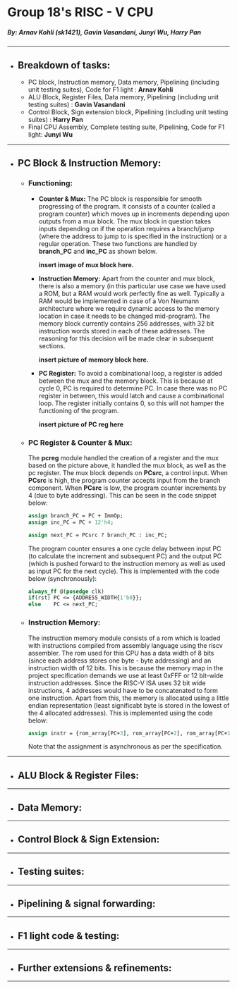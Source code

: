 # Group 18's RISC - V CPU
##### *By: Arnav Kohli (sk1421), Gavin Vasandani, Junyi Wu, Harry Pan*

---
- ## Breakdown of tasks:
    - PC block, Instruction memory, Data memory, Pipelining (including unit testing suites), Code for F1 light : **Arnav Kohli**
    - ALU Block, Register Files, Data memory, Pipelining (including unit testing suites) : **Gavin Vasandani**
    - Control Block, Sign extension block, Pipelining (including unit testing suites) : **Harry Pan**
    - Final CPU Assembly, Complete testing suite, Pipelining, Code for F1 light: **Junyi Wu**

---
- ## PC Block & Instruction Memory:
  - ### Functioning:

    - **Counter & Mux:** The PC block is responsible for smooth progressing of the program. It consists of a counter (called a program counter) which moves up in increments depending upon outputs from a mux block. The mux block in question takes inputs depending on if the operation requires a branch/jump (where the address to jump to is specified in the instruction) or a regular operation. These two functions are handled by **branch_PC** and **inc_PC** as shown below.

      **insert image of mux block here.**

    - **Instruction Memory:** Apart from the counter and mux block, there is also a memory (in this particular use case we have used a ROM, but a RAM would work perfectly fine as well. Typically a RAM would be implemented in case of a Von Neumann architecture where we require dynamic access to the memory location in case it needs to be changed mid-program). The memory block currently contains 256 addresses, with 32 bit instruction words stored in each of these addresses. The reasoning for this decision will be made clear in subsequent sections.

      **insert picture of memory block here.**

    - **PC Register:** To avoid a combinational loop, a register is added between the mux and the memory block. This is because at cycle 0, PC is required to determine PC. In case there was no PC register in between, this would latch and cause a combinational loop. The register initially contains 0, so this will not hamper the functioning of the program.

      **insert picture of PC reg here**

  - ### PC Register & Counter & Mux:
    The **pcreg** module handled the creation of a register and the mux based on the picture above, it handled the mux block, as well as the pc register. The mux block depends on **PCsrc**, a control input. When **PCsrc** is high, the program counter accepts input from the branch component. When **PCsrc** is low, the program counter increments by 4 (due to byte addressing). This can be seen in the code snippet below:
    ```systemverilog
    assign branch_PC = PC + ImmOp;
    assign inc_PC = PC + 12'h4;

    assign next_PC = PCsrc ? branch_PC : inc_PC;  
    ```
    The program counter ensures a one cycle delay between input PC (to calculate the increment and subsequent PC) and the output PC (which is pushed forward to the instruction memory as well as used as input PC for the next cycle). This is implemented with the code below (synchronously):
    ```systemverilog
    always_ff @(posedge clk)
    if(rst) PC <= {ADDRESS_WIDTH{1'b0}};
    else    PC <= next_PC;  
    ```

  - ### Instruction Memory:
    The instruction memory module consists of a rom which is loaded with instructions compiled from assembly language using the riscv assembler. The rom used for this CPU has a data width of 8 bits (since each address stores one byte - byte addressing) and an instruction width of 12 bits. This is because the memory map in the project specification demands we use at least 0xFFF or 12 bit-wide instruction addresses. Since the RISC-V ISA uses 32 bit wide instructions, 4 addresses would have to be concatenated to form one instruction.  Apart from this, the memory is allocated using a little endian representation (least significabt byte is stored in the lowest of the 4 allocated addresses). This is implemented using the code below:
    ```systemverilog
    assign instr = {rom_array[PC+3], rom_array[PC+2], rom_array[PC+1], rom_array[PC]};
    ```
    Note that the assignment is asynchronous as per the specification.

---
- ## ALU Block & Register Files:
  
---
- ## Data Memory:
  
---
- ## Control Block & Sign Extension:
  
---

- ## Testing suites:
  
---
- ## Pipelining & signal forwarding:
  
---
- ## F1 light code & testing:
  
---
- ## Further extensions & refinements:
  
---